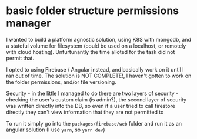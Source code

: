 # basic folder structure permissions manager
I wanted to build a platform agnostic solution, using K8S with mongodb, and a stateful volume for filesystem (could be used on a localhost, or remotely with cloud hosting). 
Unfurtunantly the time alloted for the task did not permit that. 

I opted to using Firebase / Angular instead, and basically work on it until I ran out of time. 
The solution is NOT COMPLETE!, I haven't gotten to work on the folder permissions, and/or file versioning. 


Security - in the little I managed to do there are two layers of security - checking the user's custom claim (is admin?), the second layer of security was written directly into the DB, so even if a user tried to call firestore directly they can't view information that they are not permitted to

To run it simply go into the `packages/firebase/web` folder and run it as an angular solution (I use `yarn`, so `yarn dev`)
